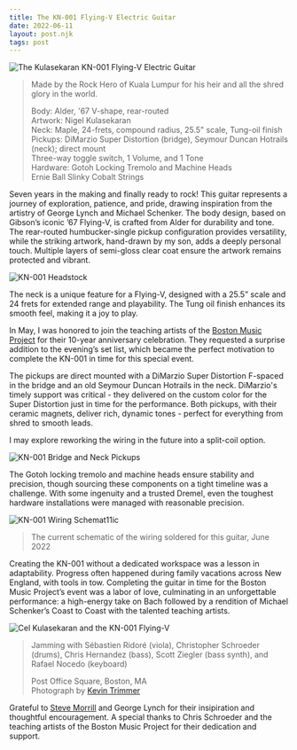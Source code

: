 ```yaml
---
title: The KN-001 Flying-V Electric Guitar
date: 2022-06-11
layout: post.njk
tags: post
---
```



![The Kulasekaran KN-001 Flying-V Electric Guitar](/assets/images/flying-v/kn-001-flying-v.png)
> Made by the Rock Hero of Kuala Lumpur for his heir and all the shred glory in the world.
>
> Body: Alder, '67 V-shape, rear-routed\
> Artwork: Nigel Kulasekaran\
> Neck: Maple, 24-frets, compound radius, 25.5" scale, Tung-oil finish\
> Pickups: DiMarzio Super Distortion (bridge), Seymour Duncan Hotrails (neck); direct mount\
> Three-way toggle switch, 1 Volume, and 1 Tone\
> Hardware: Gotoh Locking Tremolo and Machine Heads\
> Ernie Ball Slinky Cobalt Strings

Seven years in the making and finally ready to rock! This guitar represents a journey of exploration, patience, and pride, drawing inspiration from the artistry of George Lynch and Michael Schenker. The body design, based on Gibson’s iconic ’67 Flying-V, is crafted from Alder for durability and tone. The rear-routed humbucker-single pickup configuration provides versatility, while the striking artwork, hand-drawn by my son, adds a deeply personal touch. Multiple layers of semi-gloss clear coat ensure the artwork remains protected and vibrant.

![KN-001 Headstock](/assets/images/flying-v/kn-001-headstock.png)

The neck is a unique feature for a Flying-V, designed with a 25.5” scale and 24 frets for extended range and playability. The Tung oil finish enhances its smooth feel, making it a joy to play.

In May, I was honored to join the teaching artists of the [Boston Music Project][1] for their 10-year anniversary celebration. They requested a surprise addition to the evening’s set list, which became the perfect motivation to complete the KN-001 in time for this special event.

The pickups are direct mounted with a DiMarzio Super Distortion F-spaced in the bridge and an old Seymour Duncan Hotrails in the neck. DiMarzio's timely support was critical - they delivered on the custom color for the Super Distortion just in time for the performance. Both pickups, with their ceramic magnets, deliver rich, dynamic tones - perfect for everything from shred to smooth leads. 

I may explore reworking the wiring in the future into a split-coil option.

![KN-001 Bridge and Neck Pickups](/assets/images/flying-v/kn-001-pickups.png)

The Gotoh locking tremolo and machine heads ensure stability and precision, though sourcing these components on a tight timeline was a challenge. With some ingenuity and a trusted Dremel, even the toughest hardware installations were managed with reasonable precision.

![KN-001 Wiring Schemat11ic](/assets/images/flying-v/kn-001-schematic.png)
> The current schematic of the wiring soldered for this guitar, June 2022

Creating the KN-001 without a dedicated workspace was a lesson in adaptability. Progress often happened during family vacations across New England, with tools in tow. Completing the guitar in time for the Boston Music Project’s event was a labor of love, culminating in an unforgettable performance: a high-energy take on Bach followed by a rendition of Michael Schenker’s Coast to Coast with the talented teaching artists.

![Cel Kulasekaran and the KN-001 Flying-V](/assets/images/flying-v/cel-kulasekaran-boston-music-project.png)

> Jamming with S&#233;bastien Ridor&#233; (viola), Christopher Schroeder (drums), Chris Hernandez (bass), Scott Ziegler (bass synth), and Rafael Nocedo (keyboard)
> 
> Post Office Square, Boston, MA\
> Photograph by [Kevin Trimmer][2]

Grateful to [Steve Morrill][3] and George Lynch for their insipiration and thoughtful encouragement. A special thanks to Chris Schroeder and the teaching artists of the Boston Music Project for their dedication and support.

[1]: https://www.bostonmusicproject.org
[2]: https://www.kevintrimmerphoto.com
[3]: https://stevemorrillguitarrepair.com